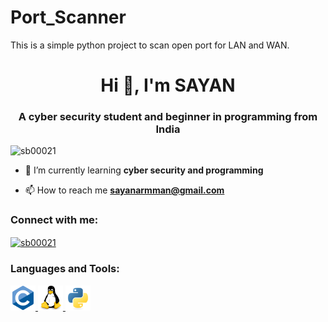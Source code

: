 # Port_Scanner
This is a simple python project to scan open port for LAN and WAN.


<h1 align="center">Hi 👋, I'm SAYAN</h1>
<h3 align="center">A cyber security student and beginner in programming from India</h3>

<p align="left"> <img src="https://komarev.com/ghpvc/?username=sb00021&label=Profile%20views&color=0e75b6&style=flat" alt="sb00021" /> </p>

- 🌱 I’m currently learning **cyber security and programming**

- 📫 How to reach me **sayanarmman@gmail.com**

<h3 align="left">Connect with me:</h3>
<p align="left">
<a href="https://instagram.com/sb00021" target="blank"><img align="center" src="https://raw.githubusercontent.com/rahuldkjain/github-profile-readme-generator/master/src/images/icons/Social/instagram.svg" alt="sb00021" height="30" width="40" /></a>
</p>

<h3 align="left">Languages and Tools:</h3>
<p align="left"> <a href="https://www.cprogramming.com/" target="_blank" rel="noreferrer"> <img src="https://raw.githubusercontent.com/devicons/devicon/master/icons/c/c-original.svg" alt="c" width="40" height="40"/> </a> <a href="https://www.linux.org/" target="_blank" rel="noreferrer"> <img src="https://raw.githubusercontent.com/devicons/devicon/master/icons/linux/linux-original.svg" alt="linux" width="40" height="40"/> </a> <a href="https://www.python.org" target="_blank" rel="noreferrer"> <img src="https://raw.githubusercontent.com/devicons/devicon/master/icons/python/python-original.svg" alt="python" width="40" height="40"/> </a> </p>
